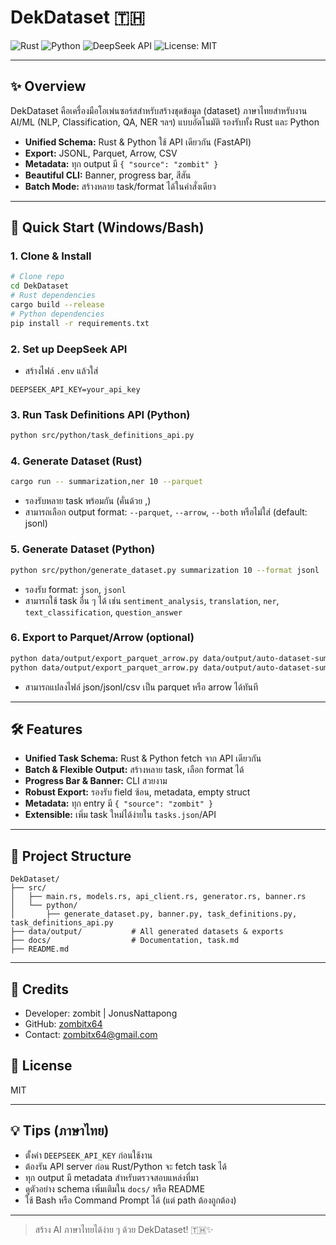 # DekDataset 🇹🇭

![Rust](https://img.shields.io/badge/Rust-%23dea584?style=flat-square&logo=rust&logoColor=black)
![Python](https://img.shields.io/badge/Python-%233776AB?style=flat-square&logo=python&logoColor=white)
![DeepSeek API](https://img.shields.io/badge/DeepSeek-API-blueviolet?style=flat-square)
![License: MIT](https://img.shields.io/badge/License-MIT-green?style=flat-square)

---

## ✨ Overview

DekDataset คือเครื่องมือโอเพ่นซอร์สสำหรับสร้างชุดข้อมูล (dataset) ภาษาไทยสำหรับงาน AI/ML (NLP, Classification, QA, NER ฯลฯ) แบบอัตโนมัติ รองรับทั้ง Rust และ Python

- **Unified Schema:** Rust & Python ใช้ API เดียวกัน (FastAPI)
- **Export:** JSONL, Parquet, Arrow, CSV
- **Metadata:** ทุก output มี `{ "source": "zombit" }`
- **Beautiful CLI:** Banner, progress bar, สีสัน
- **Batch Mode:** สร้างหลาย task/format ได้ในคำสั่งเดียว

---

## 🚀 Quick Start (Windows/Bash)

### 1. Clone & Install

```bash
# Clone repo
cd DekDataset
# Rust dependencies
cargo build --release
# Python dependencies
pip install -r requirements.txt
```

### 2. Set up DeepSeek API

- สร้างไฟล์ `.env` แล้วใส่

```env
DEEPSEEK_API_KEY=your_api_key
```

### 3. Run Task Definitions API (Python)

```bash
python src/python/task_definitions_api.py
```

### 4. Generate Dataset (Rust)

```bash
cargo run -- summarization,ner 10 --parquet
```

- รองรับหลาย task พร้อมกัน (คั่นด้วย ,)
- สามารถเลือก output format: `--parquet`, `--arrow`, `--both` หรือไม่ใส่ (default: jsonl)

### 5. Generate Dataset (Python)

```bash
python src/python/generate_dataset.py summarization 10 --format jsonl
```

- รองรับ format: `json`, `jsonl`
- สามารถใช้ task อื่น ๆ ได้ เช่น `sentiment_analysis`, `translation`, `ner`, `text_classification`, `question_answer`

### 6. Export to Parquet/Arrow (optional)

```bash
python data/output/export_parquet_arrow.py data/output/auto-dataset-summarization-YYYYMMDD-HHMMSS.jsonl parquet
python data/output/export_parquet_arrow.py data/output/auto-dataset-summarization-YYYYMMDD-HHMMSS.jsonl arrow
```

- สามารถแปลงไฟล์ json/jsonl/csv เป็น parquet หรือ arrow ได้ทันที

---

## 🛠️ Features

- **Unified Task Schema:** Rust & Python fetch จาก API เดียวกัน
- **Batch & Flexible Output:** สร้างหลาย task, เลือก format ได้
- **Progress Bar & Banner:** CLI สวยงาม
- **Robust Export:** รองรับ field ซ้อน, metadata, empty struct
- **Metadata:** ทุก entry มี `{ "source": "zombit" }`
- **Extensible:** เพิ่ม task ใหม่ได้ง่ายใน `tasks.json`/API

---

## 📁 Project Structure

```text
DekDataset/
├── src/
│   ├── main.rs, models.rs, api_client.rs, generator.rs, banner.rs
│   └── python/
│       ├── generate_dataset.py, banner.py, task_definitions.py, task_definitions_api.py
├── data/output/           # All generated datasets & exports
├── docs/                  # Documentation, task.md
├── README.md
```

---

## 👤 Credits

- Developer: zombit | JonusNattapong
- GitHub: [zombitx64](https://github.com/zombitx64)
- Contact: [zombitx64@gmail.com](mailto:zombitx64@gmail.com)

## 📝 License

MIT

---

## 💡 Tips (ภาษาไทย)

- ตั้งค่า `DEEPSEEK_API_KEY` ก่อนใช้งาน
- ต้องรัน API server ก่อน Rust/Python จะ fetch task ได้
- ทุก output มี metadata สำหรับตรวจสอบแหล่งที่มา
- ดูตัวอย่าง schema เพิ่มเติมใน `docs/` หรือ README
- ใช้ Bash หรือ Command Prompt ได้ (แต่ path ต้องถูกต้อง)

---

> สร้าง AI ภาษาไทยได้ง่าย ๆ ด้วย DekDataset! 🇹🇭✨
